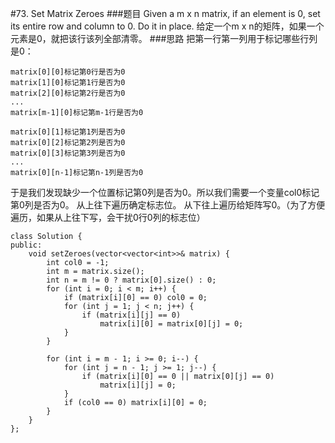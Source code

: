 #73. Set Matrix Zeroes
###题目
Given a m x n matrix, if an element is 0, set its entire row and column to 0. Do it in place.
给定一个m x n的矩阵，如果一个元素是0，就把该行该列全部清零。
###思路
把第一行第一列用于标记哪些行列是0：
```
matrix[0][0]标记第0行是否为0
matrix[1][0]标记第1行是否为0
matrix[2][0]标记第2行是否为0
...
matrix[m-1][0]标记第m-1行是否为0

matrix[0][1]标记第1列是否为0
matrix[0][2]标记第2列是否为0
matrix[0][3]标记第3列是否为0
...
matrix[0][n-1]标记第n-1列是否为0
```
于是我们发现缺少一个位置标记第0列是否为0。所以我们需要一个变量col0标记第0列是否为0。
从上往下遍历确定标志位。
从下往上遍历给矩阵写0。（为了方便遍历，如果从上往下写，会干扰0行0列的标志位）
```
class Solution {
public:
    void setZeroes(vector<vector<int>>& matrix) {
        int col0 = -1;
        int m = matrix.size();
        int n = m != 0 ? matrix[0].size() : 0;
        for (int i = 0; i < m; i++) {
            if (matrix[i][0] == 0) col0 = 0;
            for (int j = 1; j < n; j++) {
                if (matrix[i][j] == 0)
                    matrix[i][0] = matrix[0][j] = 0;
            }
        }
        
        for (int i = m - 1; i >= 0; i--) {
            for (int j = n - 1; j >= 1; j--) {
                if (matrix[i][0] == 0 || matrix[0][j] == 0)
                    matrix[i][j] = 0;
            }
            if (col0 == 0) matrix[i][0] = 0;
        }
    }
};
```
